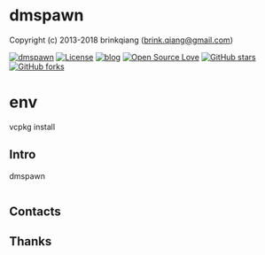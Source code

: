# dmspawn

Copyright (c) 2013-2018 brinkqiang (brink.qiang@gmail.com)

[![dmspawn](https://img.shields.io/badge/brinkqiang-dmspawn-blue.svg?style=flat-square)](https://github.com/brinkqiang/dmspawn)
[![License](https://img.shields.io/badge/license-MIT-brightgreen.svg)](https://github.com/brinkqiang/dmspawn/blob/master/LICENSE)
[![blog](https://img.shields.io/badge/Author-Blog-7AD6FD.svg)](https://brinkqiang.github.io/)
[![Open Source Love](https://badges.frapsoft.com/os/v3/open-source.png)](https://github.com/brinkqiang)
[![GitHub stars](https://img.shields.io/github/stars/brinkqiang/dmspawn.svg?label=Stars)](https://github.com/brinkqiang/dmspawn) 
[![GitHub forks](https://img.shields.io/github/forks/brinkqiang/dmspawn.svg?label=Fork)](https://github.com/brinkqiang/dmspawn)
# env
vcpkg install

## Intro
dmspawn
```cpp
```
## Contacts

## Thanks
